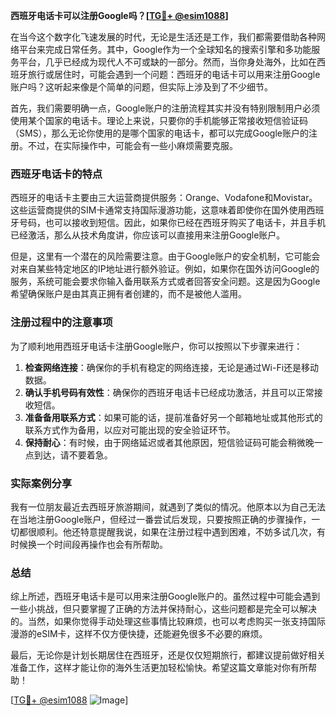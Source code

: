 **西班牙电话卡可以注册Google吗？[[TG💪+ @esim1088](https://t.me/s/esim1088)]**

在当今这个数字化飞速发展的时代，无论是生活还是工作，我们都需要借助各种网络平台来完成日常任务。其中，Google作为一个全球知名的搜索引擎和多功能服务平台，几乎已经成为现代人不可或缺的一部分。然而，当你身处海外，比如在西班牙旅行或居住时，可能会遇到一个问题：西班牙的电话卡可以用来注册Google账户吗？这听起来像是个简单的问题，但实际上涉及到了不少细节。

首先，我们需要明确一点，Google账户的注册流程其实并没有特别限制用户必须使用某个国家的电话卡。理论上来说，只要你的手机能够正常接收短信验证码（SMS），那么无论你使用的是哪个国家的电话卡，都可以完成Google账户的注册。不过，在实际操作中，可能会有一些小麻烦需要克服。

### 西班牙电话卡的特点

西班牙的电话卡主要由三大运营商提供服务：Orange、Vodafone和Movistar。这些运营商提供的SIM卡通常支持国际漫游功能，这意味着即使你在国外使用西班牙号码，也可以接收到短信。因此，如果你已经在西班牙购买了电话卡，并且手机已经激活，那么从技术角度讲，你应该可以直接用来注册Google账户。

但是，这里有一个潜在的风险需要注意。由于Google账户的安全机制，它可能会对来自某些特定地区的IP地址进行额外验证。例如，如果你在国外访问Google的服务，系统可能会要求你输入备用联系方式或者回答安全问题。这是因为Google希望确保账户是由其真正拥有者创建的，而不是被他人滥用。

### 注册过程中的注意事项

为了顺利地用西班牙电话卡注册Google账户，你可以按照以下步骤来进行：

1. **检查网络连接**：确保你的手机有稳定的网络连接，无论是通过Wi-Fi还是移动数据。
2. **确认手机号码有效性**：确保你的西班牙电话卡已经成功激活，并且可以正常接收短信。
3. **准备备用联系方式**：如果可能的话，提前准备好另一个邮箱地址或其他形式的联系方式作为备用，以应对可能出现的安全验证环节。
4. **保持耐心**：有时候，由于网络延迟或者其他原因，短信验证码可能会稍微晚一点到达，请不要着急。

### 实际案例分享

我有一位朋友最近去西班牙旅游期间，就遇到了类似的情况。他原本以为自己无法在当地注册Google账户，但经过一番尝试后发现，只要按照正确的步骤操作，一切都很顺利。他还特意提醒我说，如果在注册过程中遇到困难，不妨多试几次，有时候换一个时间段再操作也会有所帮助。

### 总结

综上所述，西班牙电话卡是可以用来注册Google账户的。虽然过程中可能会遇到一些小挑战，但只要掌握了正确的方法并保持耐心，这些问题都是完全可以解决的。当然，如果你觉得手动处理这些事情比较麻烦，也可以考虑购买一张支持国际漫游的eSIM卡，这样不仅方便快捷，还能避免很多不必要的麻烦。

最后，无论你是计划长期居住在西班牙，还是仅仅短期旅行，都建议提前做好相关准备工作，这样才能让你的海外生活更加轻松愉快。希望这篇文章能对你有所帮助！

[[TG💪+ @esim1088](https://t.me/s/esim1088) ![Image](https://i.postimg.cc/4NQfJmqS/Snipaste-2025-05-13-00-14-12.png)]